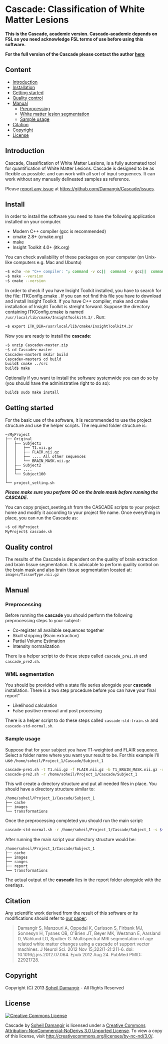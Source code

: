 Cascade: Classification of White Matter Lesions
=======

__This is the Cascade, academic version. Cascade-academic depends on FSL so you need acknowledge FSL terms of use before using this software.__

__For the full version of the Cascade please contact the author [here](http://www.linkedin.com/in/soheildamangir)__


Content
-------
* [Introduction](#introduction)
* [Installation](#install)
* [Getting started](#getting-started)
* [Quality control](#quality-control)
* [Manual](#manual)
  * [Preprocessing](#preprocessing)
  * [White matter lesion segmentation](#wml-segmentation)
  * [Sample usage](#sample-usage)
* [Citation](#citation)
* [Copyright](#copyright)
* [License](#license)


Introduction
-------
Cascade, Classification of White Matter Lesions, is a fully automated tool for quantification of White Matter Lesions. Cascade is designed to be as flexible as possible. and can work with all sort of input sequences. It can work without any manually delineated samples as reference.

Please [report any issue](https://github.com/Damangir/Cascade/issues) at https://github.com/Damangir/Cascade/issues.

Install
-------
In order to install the software you need to have the following application installed on your computer.

 * Modern C++ compiler (gcc is recommended)
 * cmake 2.8+ (cmake.org)
 * make
 * Insight Toolkit 4.0+ (itk.org)

You can check availability of these packages on your computer (on Unix-like computers e.g. Mac and Ubuntu)
```bash
~$ echo -ne "C++ compiler: "; command -v cc||  command -v gcc||  command -v clang||  command -v c++||  echo "No C++ compiler found"
~$ make --version
~$ cmake --version
```

In order to check if you have Insight Toolkit installed, you have to search for the file: ITKConfig.cmake . If you can not find this file
you have to download and install Insight Toolkit. If you have C++ compiler, make and cmake installation of Insight Toolkit is streight
forward. Suppose the directory containing ITKConfig.cmake is named `/usr/local/lib/cmake/InsightToolkit4.3/` . Run:

```bash
~$ export ITK_DIR=/usr/local/lib/cmake/InsightToolkit4.3/
```

Now you are ready to install the **cascade**:

```bash
~$ unzip Cascadev-master.zip
~$ cd Cascadev-master
Cascadev-master$ mkdir build
Cascadev-master$ cd build
build$ cmake ../src
build$ make
```

Optionally if you want to install the software systemwide you can do so by (you should have the administrative right to do so):

```bash
build$ sudo make install
```

Getting started
---------------
For the basic use of the software, it is recommended to use the project structure and use the helper scripts. The required folder structure is:
```
~/MyProject
├── Original
│   ├── Subject1
│   │   ├── T1.nii.gz
│   │   ├── FLAIR.nii.gz
│   │   ├── .... All other sequences
│   │   └── BRAIN_MASK.nii.gz
│   ├── Subject2
│   ├── ....
│   └── Subject100
│
└── project_setting.sh
```
___Please make sure you perform QC on the brain mask before running the CASCADE.___

You can copy project_seeting.sh from the CASCADE scripts to your project home and modify it according to your project file name. Once everything in place, you can run the Cascade as:

```bash
~$ cd MyProject
MyProject$ cascade.sh
```

Quality control
-------
The results of the Cascade is dependent on the quality of brain extraction and brain tissue segmentation. It is advicable to perform quality control on the brain mask and also brain tissue segmentation located at: `images/TissueType.nii.gz`

Manual
-------

### Preprocessing
Before running the **cascade** you should perform the following preprocessing steps to your subject:

 * Co-register all available sequences together
 * Skull stripping (Brain extraction)
 * Partial Volume Estimation
 * Intensity normalization

There is a helper script to do these steps called `cascade_pre1.sh` and `cascade_pre2.sh`.

### WML segmentation
You should be provided with a state file series alongside your **cascade** installation. There is a two step procedure before you can have your final report"

 * Likelihood calculation
 * False positive removal and post processing

There is a helper script to do these steps called `cascade-std-train.sh` and `cascade-std-normal.sh`.

### Sample usage
Suppose that for your subject you have T1-weighted and FLAIR sequence. Select a folder name where you want your result to be. For this example I'll use `/home/soheil/Project_1/Cascade/Subject_1`

```bash
cascade-pre1.sh -t T1.nii.gz -f FLAIR.nii.gz -b T1_BRAIN_MASK.nii.gz -r /home/soheil/Project_1/Cascade/Subject_1
cascade-pre2.sh -r /home/soheil/Project_1/Cascade/Subject_1
```

This will create a directory structure and put all needed files in place. You should have a directory structure similar to:

```
/home/soheil/Project_1/Cascade/Subject_1
├── cache
├── images
└── transformations
```

Once the preprocessing completed you should run the main script:

```bash
cascade-std-normal.sh -r /home/soheil/Project_1/Cascade/Subject_1 -s ${CASCADEDIR}/states/FLAIR_T1
```

After running the main script your directory structure would be:
```
/home/soheil/Project_1/Cascade/Subject_1
├── cache
├── images
├── ranges
├── report
└── transformations
```

The actual output of the **cascade** lies in the report folder alongside with the overlays.

Citation
-------
Any scientific work derived from the result of this software or its modifications should refer to [our paper](http://www.ncbi.nlm.nih.gov/pubmed/22921728):

> Damangir S, Manzouri A, Oppedal K, Carlsson S, Firbank MJ, Sonnesyn H, Tysnes OB, O'Brien JT, Beyer MK, Westman E, Aarsland D, Wahlund LO, Spulber G. Multispectral MRI segmentation of age related white matter changes using a cascade of support vector machines. J Neurol Sci. 2012 Nov 15;322(1-2):211-6. doi: 10.1016/j.jns.2012.07.064. Epub 2012 Aug 24. PubMed PMID: 22921728.

Copyright
-------
Copyright (C) 2013 [Soheil Damangir](http://www.linkedin.com/in/soheildamangir) - All Rights Reserved

License
-------
[![Creative Commons License](https://raw.github.com/Damangir/Cascade/master/license.png "Creative Commons License")](http://creativecommons.org/licenses/by-nc-nd/3.0/)

Cascade by [Soheil Damangir](http://www.linkedin.com/in/soheildamangir) is licensed under a [Creative Commons Attribution-NonCommercial-NoDerivs 3.0 Unported License](http://creativecommons.org/licenses/by-nc-nd/3.0/).
To view a copy of this license, visit http://creativecommons.org/licenses/by-nc-nd/3.0/.

